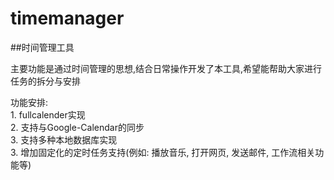 timemanager
===========

##时间管理工具

主要功能是通过时间管理的思想,结合日常操作开发了本工具,希望能帮助大家进行任务的拆分与安排

功能安排:
<br>1. fullcalender实现
<br>2. 支持与Google-Calendar的同步
<br>3. 支持多种本地数据库实现
<br>3. 增加固定化的定时任务支持(例如: 播放音乐, 打开网页, 发送邮件, 工作流相关功能等)
